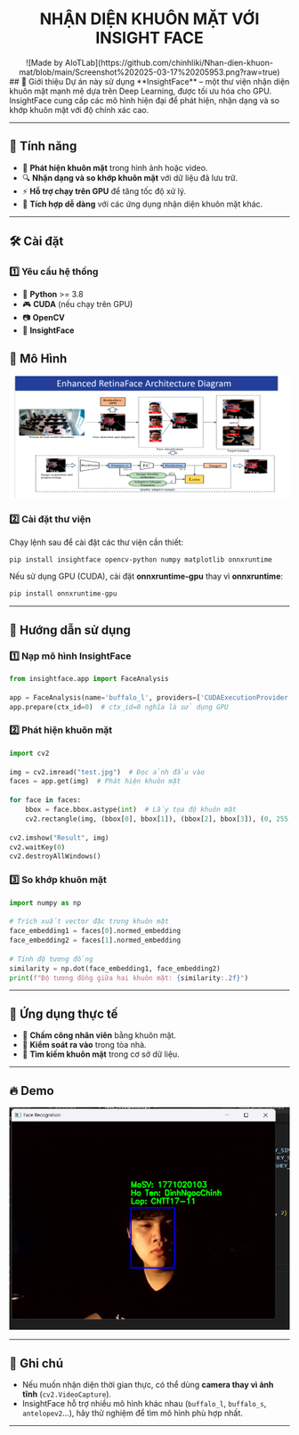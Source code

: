 <h1 align="center">NHẬN DIỆN KHUÔN MẶT VỚI INSIGHT FACE </h1>

<div align="center">

</p>
![Made by AIoTLab](https://github.com/chinhliki/Nhan-dien-khuon-mat/blob/main/Screenshot%202025-03-17%20205953.png?raw=true)
</div>
## 📌 Giới thiệu  
Dự án này sử dụng **InsightFace** – một thư viện nhận diện khuôn mặt mạnh mẽ dựa trên Deep Learning, được tối ưu hóa cho GPU. InsightFace cung cấp các mô hình hiện đại để phát hiện, nhận dạng và so khớp khuôn mặt với độ chính xác cao.  

---  
## 🎯 Tính năng  
- 📸 **Phát hiện khuôn mặt** trong hình ảnh hoặc video.  
- 🔍 **Nhận dạng và so khớp khuôn mặt** với dữ liệu đã lưu trữ.  
- ⚡ **Hỗ trợ chạy trên GPU** để tăng tốc độ xử lý.  
- 🔗 **Tích hợp dễ dàng** với các ứng dụng nhận diện khuôn mặt khác.  

---  

## 🛠️ Cài đặt  

### 1️⃣ Yêu cầu hệ thống  
- 🐍 **Python** >= 3.8  
- 🎮 **CUDA** (nếu chạy trên GPU)  
- 📷 **OpenCV**  
- 🤖 **InsightFace**
## 📌 Mô Hình
![Face Detection](https://github.com/chinhliki/Nhan-dien-khuon-mat/blob/main/Screenshot%202025-03-17%20211520.png#:~:text=17%20205953.png-,Screenshot%202025%2D03%2D17%20211520.png,-Tri_tue_nhan_tao.pptx)  

### 2️⃣ Cài đặt thư viện  
Chạy lệnh sau để cài đặt các thư viện cần thiết:  

```bash  
pip install insightface opencv-python numpy matplotlib onnxruntime  
```

Nếu sử dụng GPU (CUDA), cài đặt **onnxruntime-gpu** thay vì **onnxruntime**:  

```bash  
pip install onnxruntime-gpu  
```

---  

## 🚀 Hướng dẫn sử dụng  

### 1️⃣ Nạp mô hình InsightFace  
```python  
from insightface.app import FaceAnalysis  

app = FaceAnalysis(name='buffalo_l', providers=['CUDAExecutionProvider'])  # Chạy trên GPU  
app.prepare(ctx_id=0)  # ctx_id=0 nghĩa là sử dụng GPU  
```

### 2️⃣ Phát hiện khuôn mặt  
```python  
import cv2  

img = cv2.imread("test.jpg")  # Đọc ảnh đầu vào  
faces = app.get(img)  # Phát hiện khuôn mặt  

for face in faces:  
    bbox = face.bbox.astype(int)  # Lấy tọa độ khuôn mặt  
    cv2.rectangle(img, (bbox[0], bbox[1]), (bbox[2], bbox[3]), (0, 255, 0), 2)  # Vẽ khung  

cv2.imshow("Result", img)  
cv2.waitKey(0)  
cv2.destroyAllWindows()  
```

### 3️⃣ So khớp khuôn mặt  
```python  
import numpy as np  

# Trích xuất vector đặc trưng khuôn mặt  
face_embedding1 = faces[0].normed_embedding  
face_embedding2 = faces[1].normed_embedding  

# Tính độ tương đồng  
similarity = np.dot(face_embedding1, face_embedding2)  
print(f"Độ tương đồng giữa hai khuôn mặt: {similarity:.2f}")  
```

---  

## 📌 Ứng dụng thực tế  
- 🏢 **Chấm công nhân viên** bằng khuôn mặt.  
- 🚪 **Kiểm soát ra vào** trong tòa nhà.  
- 🔎 **Tìm kiếm khuôn mặt** trong cơ sở dữ liệu.  

---  

## 🔥 Demo  
![Face Detection](https://github.com/chinhliki/Nhan-dien-khuon-mat/blob/main/Screenshot%202025-03-05%20020151.png#:~:text=README.md-,Screenshot%202025%2D03%2D05%20020151,-.png)  

---  

## 📝 Ghi chú  
- Nếu muốn nhận diện thời gian thực, có thể dùng **camera thay vì ảnh tĩnh** (`cv2.VideoCapture`).  
- InsightFace hỗ trợ nhiều mô hình khác nhau (`buffalo_l`, `buffalo_s`, `antelopev2`...), hãy thử nghiệm để tìm mô hình phù hợp nhất.  

---  

